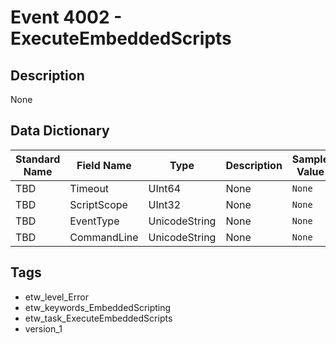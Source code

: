 # Event 4002 - ExecuteEmbeddedScripts

## Description
None

## Data Dictionary
|Standard Name|Field Name|Type|Description|Sample Value|
|---|---|---|---|---|
|TBD|Timeout|UInt64|None|`None`|
|TBD|ScriptScope|UInt32|None|`None`|
|TBD|EventType|UnicodeString|None|`None`|
|TBD|CommandLine|UnicodeString|None|`None`|

## Tags
* etw_level_Error
* etw_keywords_EmbeddedScripting
* etw_task_ExecuteEmbeddedScripts
* version_1